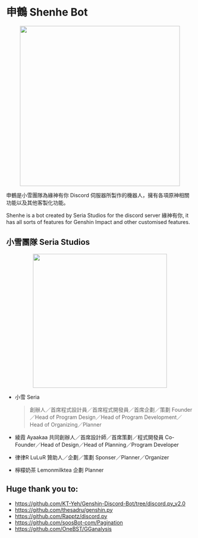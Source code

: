 # 申鶴 Shenhe Bot

<p align="center">
<img src="https://i.imgur.com/bwWfOJH.png" width="430" height="430" />
</p>

申鶴是小雪團隊為緣神有你 Discord 伺服器所製作的機器人，擁有各項原神相關功能以及其他客製化功能。

Shenhe is a bot created by Seria Studios for the discord server 緣神有你, it has all sorts of features for Genshin Impact and other customised features.

## 小雪團隊 Seria Studios

<p align="center">
<img src="https://i.imgur.com/j2RCDKr.png" width="360" height="360" />
</p>

 - 小雪 Seria
     > 創辦人／首席程式設計員／首席程式開發員／首席企劃／策劃
     > Founder／Head of Program Design／Head of Program Development／Head of Organizing／Planner

 - 綾霞 Ayaakaa             共同創辦人／首席設計師／首席策劃／程式開發員    Co-Founder／Head of Design／Head of Planning／Program Developer

 - 律律R	                LuLuR 贊助人／企劃／策劃    Sponser／Planner／Organizer

 - 檸檬奶茶 Lemonmilktea    企劃    Planner



## Huge thank you to:
- https://github.com/KT-Yeh/Genshin-Discord-Bot/tree/discord.py_v2.0
- https://github.com/thesadru/genshin.py
- https://github.com/Rapptz/discord.py
- https://github.com/soosBot-com/Pagination
- https://github.com/OneBST/GGanalysis
